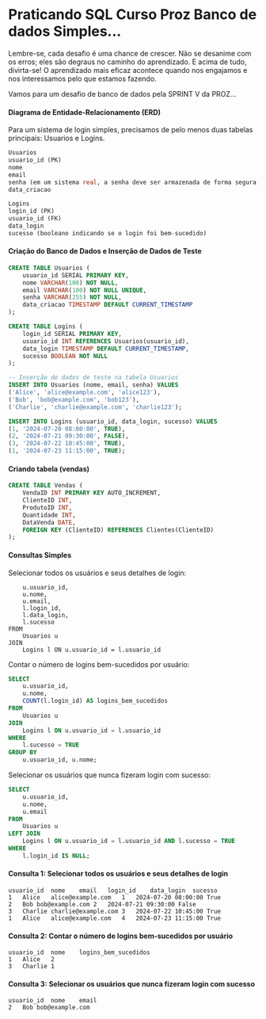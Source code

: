 # Praticando SQL Curso Proz Banco de dados Simples...

Lembre-se, cada desafio é uma chance de crescer. Não se desanime com os erros; eles são degraus no caminho do aprendizado. E acima de tudo, divirta-se! 
O aprendizado mais eficaz acontece quando nos engajamos e nos interessamos pelo que estamos fazendo.


Vamos para um desafio de banco de dados pela SPRINT V da PROZ...

#### Diagrama de Entidade-Relacionamento (ERD)
Para um sistema de login simples, precisamos de pelo menos duas tabelas principais: Usuarios e Logins.

```sql
Usuarios
usuario_id (PK)
nome
email
senha (em um sistema real, a senha deve ser armazenada de forma segura, usando hashing)
data_criacao

Logins
login_id (PK)
usuario_id (FK)
data_login
sucesso (booleano indicando se o login foi bem-sucedido)
```

#### Criação do Banco de Dados e Inserção de Dados de Teste
```sql
CREATE TABLE Usuarios (
    usuario_id SERIAL PRIMARY KEY,
    nome VARCHAR(100) NOT NULL,
    email VARCHAR(100) NOT NULL UNIQUE,
    senha VARCHAR(255) NOT NULL,
    data_criacao TIMESTAMP DEFAULT CURRENT_TIMESTAMP
);

CREATE TABLE Logins (
    login_id SERIAL PRIMARY KEY,
    usuario_id INT REFERENCES Usuarios(usuario_id),
    data_login TIMESTAMP DEFAULT CURRENT_TIMESTAMP,
    sucesso BOOLEAN NOT NULL
);

-- Inserção de dados de teste na tabela Usuarios
INSERT INTO Usuarios (nome, email, senha) VALUES
('Alice', 'alice@example.com', 'alice123'),
('Bob', 'bob@example.com', 'bob123'),
('Charlie', 'charlie@example.com', 'charlie123');

INSERT INTO Logins (usuario_id, data_login, sucesso) VALUES
(1, '2024-07-20 08:00:00', TRUE),
(2, '2024-07-21 09:30:00', FALSE),
(3, '2024-07-22 10:45:00', TRUE),
(1, '2024-07-23 11:15:00', TRUE);
```

#### Criando tabela (vendas)
```sql
CREATE TABLE Vendas (
    VendaID INT PRIMARY KEY AUTO_INCREMENT,
    ClienteID INT,
    ProdutoID INT,
    Quantidade INT,
    DataVenda DATE,
    FOREIGN KEY (ClienteID) REFERENCES Clientes(ClienteID)
);
```

#### Consultas Simples
Selecionar todos os usuários e seus detalhes de login:

```SELECT 
    u.usuario_id, 
    u.nome, 
    u.email, 
    l.login_id, 
    l.data_login, 
    l.sucesso
FROM 
    Usuarios u
JOIN 
    Logins l ON u.usuario_id = l.usuario_id
```

Contar o número de logins bem-sucedidos por usuário:
```sql
SELECT 
    u.usuario_id, 
    u.nome, 
    COUNT(l.login_id) AS logins_bem_sucedidos
FROM 
    Usuarios u
JOIN 
    Logins l ON u.usuario_id = l.usuario_id
WHERE 
    l.sucesso = TRUE
GROUP BY 
    u.usuario_id, u.nome;
```

Selecionar os usuários que nunca fizeram login com sucesso:
```sql
SELECT 
    u.usuario_id, 
    u.nome, 
    u.email
FROM 
    Usuarios u
LEFT JOIN 
    Logins l ON u.usuario_id = l.usuario_id AND l.sucesso = TRUE
WHERE 
    l.login_id IS NULL;
```

#### Consulta 1: Selecionar todos os usuários e seus detalhes de login
```
usuario_id	nome	email	login_id	data_login	sucesso
1	Alice	alice@example.com	1	2024-07-20 08:00:00	True
2	Bob	bob@example.com	2	2024-07-21 09:30:00	False
3	Charlie	charlie@example.com	3	2024-07-22 10:45:00	True
1	Alice	alice@example.com	4	2024-07-23 11:15:00	True

```

#### Consulta 2: Contar o número de logins bem-sucedidos por usuário

```
usuario_id	nome	logins_bem_sucedidos
1	Alice	2
3	Charlie	1

```
#### Consulta 3: Selecionar os usuários que nunca fizeram login com sucesso
```
usuario_id	nome	email
2	Bob	bob@example.com
```
